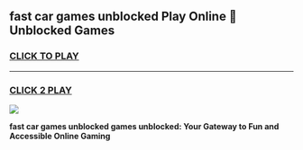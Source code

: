 
## fast car games unblocked Play Online 👋 Unblocked Games
<h3>
<a href="https://premium.freeplayer.one?title=fast_car_games_unblocked&ref=19F">CLICK TO PLAY</a></h3>
<hr>

<h3>
<a href="https://premium.freeplayer.one?title=fast_car_games_unblocked&ref=19F">CLICK 2 PLAY</a>
  
</h3>

<a href="https://premium.freeplayer.one?title=fast_car_games_unblocked&ref=19F"><img src="https://clearcache.store/games.png"></a>


**fast car games unblocked games unblocked: Your Gateway to Fun and Accessible Online Gaming**
